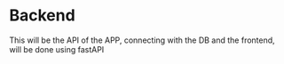 # Backend
This will be the API of the APP, connecting with the DB and the frontend, will be done using fastAPI

